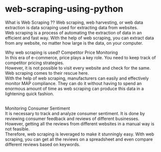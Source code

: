 # web-scraping-using-python

What is Web Scraping ??
Web scraping, web harvesting, or web data extraction is data scraping used for extracting data from websites.
<br/>Web scraping is a process of automating the extraction of data in an efficient and fast way. With the help of web scraping, you can extract data from any website, no matter how large is the data, on your computer. 

Why web scraping is used?
Competitor Price Monitoring 
<br/>In this era of e-commerce, price plays a key role. You need to keep track of competitor pricing strategies.
<br/>However, it is not possible to visit every website and check for the same. Web scraping comes to their rescue here.
<br/>With the help of web scraping, manufacturers can easily and effectively monitor MAP compliance. They can do it without having to spend an enormous amount of time as web scraping can produce this data in a lightening quick fashion.

<br/>Monitoring Consumer Sentiment
<br/>It is necessary to track and analyze consumer sentiment. It is done by reviewing consumer feedback and reviews of different businesses.
<br/>However, getting all the reviews from different websites in a manual way is not feasible.
<br/>Therefore, web scraping is leveraged to make it stunningly easy. With web scraping, you can get all the reviews on a spreadsheet and even compare different reviews based on keywords.
